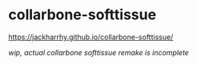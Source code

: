 # collarbone-softtissue

https://jackharrhy.github.io/collarbone-softtissue/

_wip, actual collarbone softtissue remake is incomplete_
